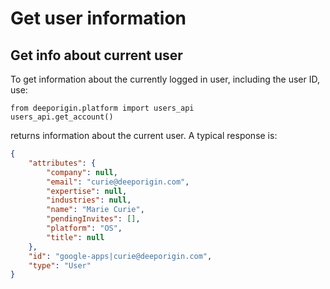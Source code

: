 # Get user information 

## Get info about current user

To get information about the currently logged in user, including the user ID, use:

```{.python notest}
from deeporigin.platform import users_api
users_api.get_account()
```

returns information about the current user. A typical response is:

```json
{
    "attributes": {
        "company": null,
        "email": "curie@deeporigin.com",
        "expertise": null,
        "industries": null,
        "name": "Marie Curie",
        "pendingInvites": [],
        "platform": "OS",
        "title": null
    },
    "id": "google-apps|curie@deeporigin.com",
    "type": "User"
}
```
